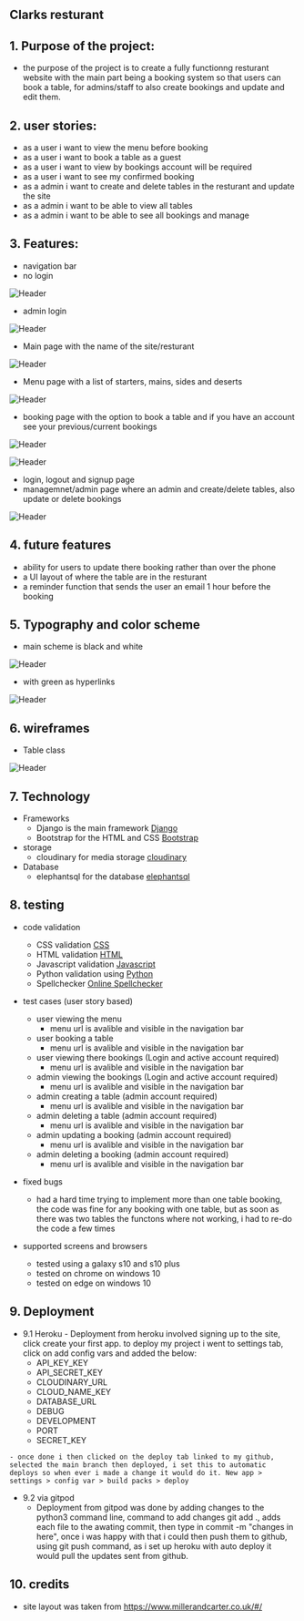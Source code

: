 ## Clarks resturant 
## 1. Purpose of the project: 
- the purpose of the project is to create a fully functionng resturant website with the main 
    part being a booking system so that users can book a table, for admins/staff to also create bookings and update and edit them.
## 2. user stories:
- as a user i want to view the menu before booking
- as a user i want to book a table as a guest
- as a user i want to view by bookings account will be required
- as a user i want to see my confirmed booking
- as a admin i want to create and delete tables in the resturant and update the site
- as a admin i want to be able to view all tables
- as a admin i want to be able to see all bookings and manage
## 3. Features: 
- navigation bar
- no login

![Header](https://res.cloudinary.com/dgj9rjuka/image/upload/v1673958261/Wireframe/nav_pwjiku.png)

- admin login

![Header](https://res.cloudinary.com/dgj9rjuka/image/upload/v1673958261/Wireframe/navfull_q5evlf.png)

- Main page with the name of the site/resturant

![Header](https://res.cloudinary.com/dgj9rjuka/image/upload/v1673954942/Wireframe/home_ikqjjp.png)

- Menu page with a list of starters, mains, sides and deserts

![Header](https://res.cloudinary.com/dgj9rjuka/image/upload/v1673954942/Wireframe/menu_qay4dp.png)

- booking page with the option to book a table and if you have an account see your previous/current bookings

![Header](https://res.cloudinary.com/dgj9rjuka/image/upload/v1673954941/Wireframe/booking-loggedout_eekm6l.png)

![Header](https://res.cloudinary.com/dgj9rjuka/image/upload/v1673954941/Wireframe/booking-loggedin_enhwat.png)

- login, logout and signup page
- managemnet/admin page where an admin and create/delete tables, also update or delete bookings

![Header](https://res.cloudinary.com/dgj9rjuka/image/upload/v1673954941/Wireframe/management_wwjxda.png)

## 4. future features
- ability for users to update there booking rather than over the phone
- a UI layout of where the table are in the resturant
- a reminder function that sends the user an email 1 hour before the booking

## 5. Typography and color scheme
- main scheme is black and white

![Header](https://res.cloudinary.com/dgj9rjuka/image/upload/v1673958261/Wireframe/scheme_ymejbb.png)

- with green as hyperlinks

![Header](https://res.cloudinary.com/dgj9rjuka/image/upload/v1673958261/Wireframe/green_ye0hc8.png)

## 6. wireframes
- Table class

![Header](https://res.cloudinary.com/dgj9rjuka/image/upload/v1673955041/Wireframe/tablelayout_fvmdnk.png)

## 7. Technology
- Frameworks
    - Django is the main framework [Django](https://www.djangoproject.com/)
    - Bootstrap for the HTML and CSS [Bootstrap](https://getbootstrap.com/)
- storage
    - cloudinary for media storage [cloudinary](https://cloudinary.com/)
- Database
    - elephantsql for the database [elephantsql](https://customer.elephantsql.com/)

## 8. testing
- code validation
    - CSS validation [CSS](https://jigsaw.w3.org/css-validator/validator)
    - HTML validation [HTML](https://validator.w3.org/)
    - Javascript validation [Javascript](https://pythontutor.com/javascript.html#mode=edit)
    - Python validation using [Python](https://pythontutor.com/python-debugger.html#mode=edit)
    - Spellchecker [Online Spellchecker](https://www.online-spellcheck.com/)

- test cases (user story based)
    - user viewing the menu
        - menu url is avalible and visible in the navigation bar
    - user booking a table
        - menu url is avalible and visible in the navigation bar
    - user viewing  there bookings (Login and active account required)
        - menu url is avalible and visible in the navigation bar
    - admin viewing the bookings (Login and active account required)
        - menu url is avalible and visible in the navigation bar
    - admin creating a table (admin account required)
        - menu url is avalible and visible in the navigation bar
    - admin deleting a table (admin account required)
        - menu url is avalible and visible in the navigation bar
    - admin updating a booking (admin account required)
        - menu url is avalible and visible in the navigation bar
    - admin deleting a booking (admin account required)
        - menu url is avalible and visible in the navigation bar

- fixed bugs
    - had a hard time trying to implement more than one table booking, the code was fine for any booking with one table, but as soon as there was two tables the    functons where not working, i had to re-do the code a few times

   
- supported screens and browsers
    - tested using a galaxy s10 and s10 plus
    - tested on chrome on windows 10
    - tested on edge on windows 10

## 9. Deployment
   - 9.1 Heroku
    - Deployment from heroku involved signing up to the site, click create your first app. to deploy my project i went to settings tab, click on add config vars and added the below:
        - API_KEY_KEY
        - API_SECRET_KEY
        - CLOUDINARY_URL
        - CLOUD_NAME_KEY
        - DATABASE_URL
        - DEBUG
        - DEVELOPMENT
        - PORT
        - SECRET_KEY

    - once done i then clicked on the deploy tab linked to my github, selected the main branch then deployed, i set this to automatic deploys so when ever i made a change it would do it. New app > settings > config var > build packs > deploy
   
- 9.2 via gitpod
   - Deployment from gitpod was done by adding changes to the python3 command line, command to add changes git add ., adds each file to the awating commit, then type in commit -m "changes in here", once i was happy with that i could then push them to github, using git push command, as i set up heroku with auto deploy it would pull the updates sent from github.

## 10. credits

- site layout was taken from https://www.millerandcarter.co.uk/#/
